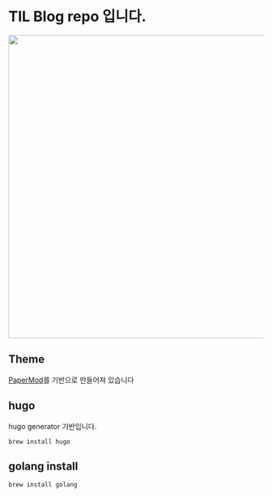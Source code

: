 # TIL Blog repo 입니다.

<img src="https://velog.velcdn.com/images/hiyee-gj/post/10faba6f-92d2-4e0b-a164-c7463dde84d4/image.jpeg" height="600px" width="700px">

## Theme

[PaperMod](https://github.com/adityatelange/hugo-PaperMod)를 기반으로 만들어져 있습니다

## hugo

hugo generator 기반입니다.

```shell
brew install hugo
```

## golang install

```shell
brew install golang
```

